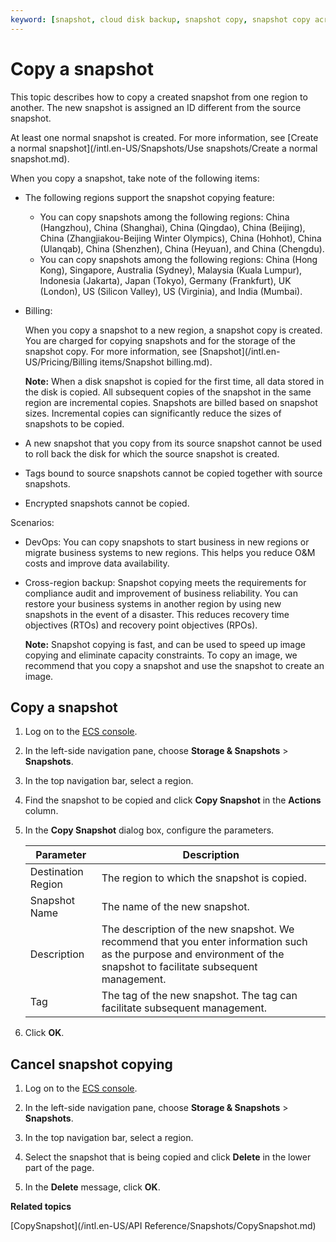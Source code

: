 ```yaml
---
keyword: [snapshot, cloud disk backup, snapshot copy, snapshot copy across regions, disaster recovery]
---
```


# Copy a snapshot

This topic describes how to copy a created snapshot from one region to another. The new snapshot is assigned an ID different from the source snapshot.

At least one normal snapshot is created. For more information, see [Create a normal snapshot](/intl.en-US/Snapshots/Use snapshots/Create a normal snapshot.md).

When you copy a snapshot, take note of the following items:

-   The following regions support the snapshot copying feature:
    -   You can copy snapshots among the following regions: China \(Hangzhou\), China \(Shanghai\), China \(Qingdao\), China \(Beijing\), China \(Zhangjiakou-Beijing Winter Olympics\), China \(Hohhot\), China \(Ulanqab\), China \(Shenzhen\), China \(Heyuan\), and China \(Chengdu\).
    -   You can copy snapshots among the following regions: China \(Hong Kong\), Singapore, Australia \(Sydney\), Malaysia \(Kuala Lumpur\), Indonesia \(Jakarta\), Japan \(Tokyo\), Germany \(Frankfurt\), UK \(London\), US \(Silicon Valley\), US \(Virginia\), and India \(Mumbai\).
-   Billing:

    When you copy a snapshot to a new region, a snapshot copy is created. You are charged for copying snapshots and for the storage of the snapshot copy. For more information, see [Snapshot](/intl.en-US/Pricing/Billing items/Snapshot billing.md).

    **Note:** When a disk snapshot is copied for the first time, all data stored in the disk is copied. All subsequent copies of the snapshot in the same region are incremental copies. Snapshots are billed based on snapshot sizes. Incremental copies can significantly reduce the sizes of snapshots to be copied.

-   A new snapshot that you copy from its source snapshot cannot be used to roll back the disk for which the source snapshot is created.
-   Tags bound to source snapshots cannot be copied together with source snapshots.
-   Encrypted snapshots cannot be copied.

Scenarios:

-   DevOps: You can copy snapshots to start business in new regions or migrate business systems to new regions. This helps you reduce O&M costs and improve data availability.
-   Cross-region backup: Snapshot copying meets the requirements for compliance audit and improvement of business reliability. You can restore your business systems in another region by using new snapshots in the event of a disaster. This reduces recovery time objectives \(RTOs\) and recovery point objectives \(RPOs\).

    **Note:** Snapshot copying is fast, and can be used to speed up image copying and eliminate capacity constraints. To copy an image, we recommend that you copy a snapshot and use the snapshot to create an image.


## Copy a snapshot

1.  Log on to the [ECS console](https://ecs.console.aliyun.com).

2.  In the left-side navigation pane, choose **Storage & Snapshots** \> **Snapshots**.

3.  In the top navigation bar, select a region.

4.  Find the snapshot to be copied and click **Copy Snapshot** in the **Actions** column.

5.  In the **Copy Snapshot** dialog box, configure the parameters.

    |Parameter|Description|
    |---------|-----------|
    |Destination Region|The region to which the snapshot is copied.|
    |Snapshot Name|The name of the new snapshot.|
    |Description|The description of the new snapshot. We recommend that you enter information such as the purpose and environment of the snapshot to facilitate subsequent management.|
    |Tag|The tag of the new snapshot. The tag can facilitate subsequent management.|

6.  Click **OK**.


## Cancel snapshot copying

1.  Log on to the [ECS console](https://ecs.console.aliyun.com).

2.  In the left-side navigation pane, choose **Storage & Snapshots** \> **Snapshots**.

3.  In the top navigation bar, select a region.

4.  Select the snapshot that is being copied and click **Delete** in the lower part of the page.

5.  In the **Delete** message, click **OK**.


**Related topics**  


[CopySnapshot](/intl.en-US/API Reference/Snapshots/CopySnapshot.md)

